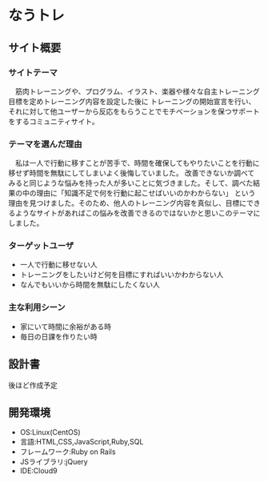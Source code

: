 # なうトレ
## サイト概要
### サイトテーマ
　筋肉トレーニングや、プログラム、イラスト、楽器や様々な自主トレーニング目標を定めトレーニング内容を設定した後に
トレーニングの開始宣言を行い、それに対して他ユーザーから反応をもらうことでモチベーションを保つサポートをするコミュニティサイト。

### テーマを選んだ理由
　私は一人で行動に移すことが苦手で、時間を確保してもやりたいことを行動に移せず時間を無駄にしてしまいよく後悔していました。
改善できないか調べてみると同じような悩みを持った人が多いことに気づきました。そして、調べた結果の中の理由に「知識不足で何を行動に起こせばいいのかわからない」
という理由を見つけました。そのため、他人のトレーニング内容を真似し、目標にできるようなサイトがあればこの悩みを改善できるのではないかと思いこのテーマにしました。

### ターゲットユーザ
- 一人で行動に移せない人
- トレーニングをしたいけど何を目標にすればいいかわからない人
- なんでもいいから時間を無駄にしたくない人

### 主な利用シーン
- 家にいて時間に余裕がある時
- 毎日の日課を作りたい時

## 設計書
後ほど作成予定

## 開発環境
- OS:Linux(CentOS)
- 言語:HTML,CSS,JavaScript,Ruby,SQL
- フレームワーク:Ruby on Rails
- JSライブラリ:jQuery
- IDE:Cloud9
